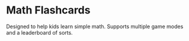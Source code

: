 # Math Flashcards

Designed to help kids learn simple math. Supports multiple game modes and a leaderboard of sorts.
